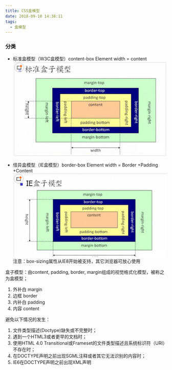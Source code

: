 ```yaml
---
title: CSS盒模型
date: 2018-09-10 14:38:11
tags:
  - 盒模型
---
```


### 分类
- 标准盒模型（W3C盒模型）content-box   Element width = content
![IE](box-model/标准.png)

<!-- more -->

- 怪异盒模型（IE盒模型）border-box  Element width = Border +Padding +Content
![IE](box-model/IE.png)
注意：box-sizing属性从IE8开始被支持，其它浏览器可放心使用

盒子模型：由content, padding, border, margin组成的视觉格式化模型，被称之为盒模型；
1. 外补白 margin
2. 边框 border
3. 内补白 padding
4. 内容 content

避免以下情况的发生：

1. 文件类型描述(Doctype)缺失或不完整时；
2. 遇到一个HTML3或者更早的文档时；
3. 使用HTML 4.0 Transitional或Frameset的文件类型描述且系统标识符（URI）不存在时；
4. 在DOCTYPE声明之前出现SGML注释或者其它无法识别的内容时；
5. IE6在DOCTYPE声明之前出现XML声明